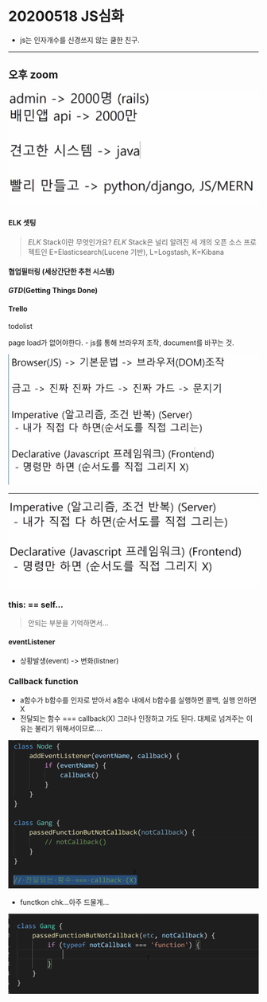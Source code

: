 # 20200518 JS심화

- js는 인자개수를 신경쓰지 않는 쿨한 친구.





---

## 오후 zoom

![image-20200518122509790](assets/image-20200518122509790.png)





####  ELK 셋팅

> *ELK* Stack이란 무엇인가요? *ELK* Stack은 널리 알려진 세 개의 오픈 소스 프로젝트인 E=Elasticsearch(Lucene 기반), L=Logstash, K=Kibana



#### 협업필터링 (세상간단한 추천 시스템)

#### *GTD*(Getting Things Done)

#### Trello



todolist

page load가 없어야한다. - js를 통해 브라우저 조작, document를 바꾸는 것.

![image-20200518132912513](assets/image-20200518132912513.png)

----

![image-20200518161019070](assets/image-20200518161019070.png)

### this: == self...

> 안되는 부분을 기억하면서...

#### eventListener

- 상황발생(event) -> 변화(listner)

### Callback function

- a함수가 b함수를 인자로 받아서 a함수 내에서 b함수를 실행하면 콜백, 실행 안하면 X 
- 전달되는 함수 === callback(X) 그러나 인정하고 가도 된다. 대체로 넘겨주는 이유는 불리기 위해서이므로....

![image-20200518173409370](assets/image-20200518173409370.png)



- functkon chk...아주 드물게...

![image-20200518173600117](assets/image-20200518173600117.png)